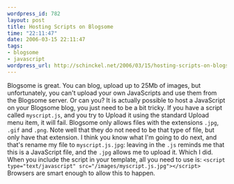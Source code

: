 ```yaml
--- 
wordpress_id: 782
layout: post
title: Hosting Scripts on Blogsome
time: "22:11:47"
date: 2006-03-15 22:11:47
tags: 
- blogsome
- javascript
wordpress_url: http://schinckel.net/2006/03/15/hosting-scripts-on-blogsome/
---
```

Blogsome is great. You can blog, upload up to 25Mb of images, but unfortunately, you can't upload your own JavaScripts and use them from the Blogsome server. Or can you?  It is actually possible to host a JavaScript on your Blogsome blog, you just need to be a bit tricky. If you have a script called `myscript.js`, and you try to Upload it using the standard Upload menu item, it will fail. Blogsome only allows files with the extensions `.jpg`, `.gif` and `.png`. Note well that they do not need to be that type of file, but only have that extension. I think you know what I'm going to do next, and that's rename my file to `myscript.js.jpg`: leaving in the `.js` reminds me that this is a JavaScript file, and the `.jpg` allows me to upload it. Which I did. When you include the script in your template, all you need to use is: `<script type="text/javascript" src="/images/myscript.js.jpg"></script>` Browsers are smart enough to allow this to happen. 
